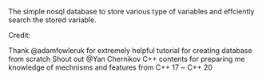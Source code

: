 The simple nosql database to store various type of variables and effciently search the stored variable.

Credit:
 
Thank @adamfowleruk for extremely helpful tutorial for creating database from scratch
Shout out @Yan Chernikov C++ contents for preparing me knowledge of mechnisms and features from C++ 17 ~ C++ 20
